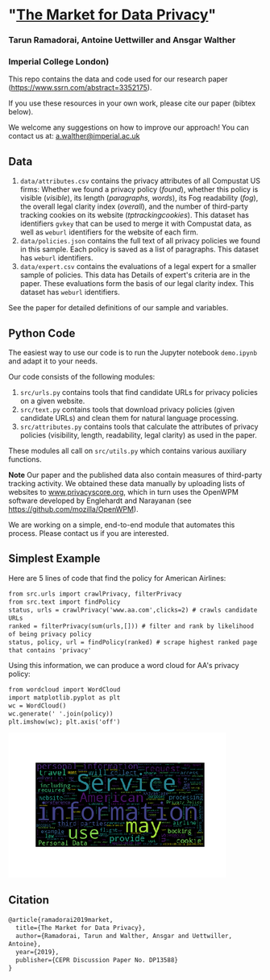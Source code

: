 # "[The Market for Data Privacy](https://www.ssrn.com/abstract=3352175)" 

### Tarun Ramadorai, Antoine Uettwiller and Ansgar Walther 
### Imperial College London)

This repo contains the data and code used for our research paper (https://www.ssrn.com/abstract=3352175).

If you use these resources in your own work, please cite our paper (bibtex below).

We welcome any suggestions on how to improve our approach! You can contact us at: a.walther@imperial.ac.uk

## Data
1. `data/attributes.csv` contains the privacy attributes of all Compustat US firms: Whether we found a privacy policy (*found*), whether this policy is visible (*visible*), its length (*paragraphs, words*), its Fog readability (*fog*), the overall legal clarity index (*overall*), and the number of third-party tracking cookies on its website (*tptrackingcookies*). This dataset has identifiers `gvkey` that can be used to merge it with Compustat data, as well as `weburl` identifiers for the website of each firm. 
2. `data/policies.json` contains the full text of all privacy policies we found in this sample. Each policy is saved as a list of paragraphs. This dataset has `weburl` identifiers.
3. `data/expert.csv` contains the evaluations of a legal expert for a smaller sample of policies. This data has 
Details of expert's criteria are in the paper.
These evaluations form the basis of our legal clarity index. This dataset has `weburl` identifiers.

See the paper for detailed definitions of our sample and variables. 

## Python Code
The easiest way to use our code is to run the Jupyter notebook `demo.ipynb` and adapt it to your needs.

Our code consists of the following modules:
1. `src/urls.py` contains tools that find candidate URLs for privacy policies on a given website.
2. `src/text.py` contains tools that download privacy policies (given candidate URLs) and clean them for natural language processing. 
3. `src/attributes.py` contains tools that calculate the attributes of privacy policies (visibility, length, readability, legal clarity) as used in the paper.

These modules all call on `src/utils.py` which contains various auxiliary functions.

**Note** Our paper and the published data also contain measures of third-party tracking activity. 
We obtained these data manually by uploading lists of websites to www.privacyscore.org, 
which in turn uses the OpenWPM software developed by Englehardt and Narayanan (see https://github.com/mozilla/OpenWPM). 

We are working on a simple, end-to-end module that automates this process. Please contact us if you are interested.

## Simplest Example
Here are 5 lines of code that find the policy for American Airlines:

```
from src.urls import crawlPrivacy, filterPrivacy
from src.text import findPolicy
status, urls = crawlPrivacy('www.aa.com',clicks=2) # crawls candidate URLs
ranked = filterPrivacy(sum(urls,[])) # filter and rank by likelihood of being privacy policy
status, policy, url = findPolicy(ranked) # scrape highest ranked page that contains 'privacy'
```

Using this information, we can produce a word cloud for AA's privacy policy:
``` 
from wordcloud import WordCloud
import matplotlib.pyplot as plt
wc = WordCloud()
wc.generate(' '.join(policy))
plt.imshow(wc); plt.axis('off')
```

![wordcloud](aa_wc.png)


## Citation

```
@article{ramadorai2019market,
  title={The Market for Data Privacy},
  author={Ramadorai, Tarun and Walther, Ansgar and Uettwiller, Antoine},
  year={2019},
  publisher={CEPR Discussion Paper No. DP13588}
}
```
